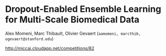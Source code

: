 # Dropout-Enabled Ensemble Learning for Multi-Scale Biomedical Data

Alex Momeni, Marc Thibault, Olivier Gevaert (`aamomeni, marcthib, ogevaert@stanford.edu`)

http://miccai.cloudapp.net/competitions/82


